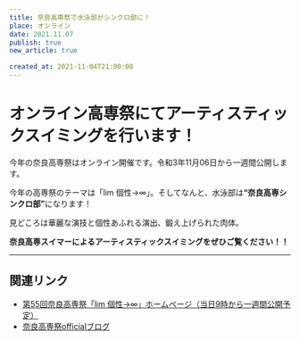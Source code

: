 ```yaml
---
title: 奈良高専祭で水泳部がシンクロ部に！
place: オンライン
date: 2021.11.07
publish: true
new_article: true

created_at: 2021-11-04T21:00:00
---
```


#  オンライン高専祭にてアーティスティックスイミングを行います！

今年の奈良高専祭はオンライン開催です。令和3年11月06日から一週間公開します。

今年の高専祭のテーマは「lim 個性→∞」。そしてなんと、水泳部は<b>“奈良高専シンクロ部”</b>になります！

見どころは華麗な演技と個性あふれる演出、鍛え上げられた肉体。

<b> 奈良高専スイマーによるアーティスティックスイミングをぜひご覧ください！！</b>

---

## 関連リンク

- [第55回奈良高専祭「lim 個性→∞」ホームページ（当日9時から一週間公開予定）](https://site.nitncfes.net/)
- [奈良高専祭officialブログ](https://narakousensaiblog.hatenablog.com/)
